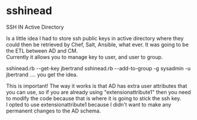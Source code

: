 sshinead
========

SSH IN Active Directory

Is a little idea I had to store ssh public keys in active directory where they could then be retrieved by Chef,
Salt, Ansible, what ever.  It was going to be the ETL between AD and CM.  
Currently it allows you to manage key to user, and user to group.

sshinead.rb --get-key jbertrand
sshinead.rb --add-to-group -g sysadmin -u jbertrand
....
you get the idea.  

This is important!
The way it works is that AD has extra user attributes that you can use, so if you are already using "extensionattribute1" then you need to modify the code because that is where it is going to stick the ssh key.  
I opted to use extensionattribute1 because I didn't want to make any permanent changes to the AD schema.

